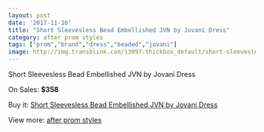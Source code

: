 ```yaml
---
layout: post
date: '2017-11-16'
title: "Short Sleevesless Bead Embellished JVN by Jovani Dress"
category: after prom styles
tags: ["prom","brand","dress","beaded","jovani"]
image: http://img.transblink.com/13097-thickbox_default/short-sleevesless-bead-embellished-jvn-by-jovani-dress.jpg
---
```

Short Sleevesless Bead Embellished JVN by Jovani Dress

On Sales: **$358**
<a href="https://www.transblink.com/en/after-prom-styles/4209-short-sleevesless-bead-embellished-jvn-by-jovani-dress.html"><amp-img layout="responsive" width="600" height="600" src="//img.transblink.com/13097-thickbox_default/short-sleevesless-bead-embellished-jvn-by-jovani-dress.jpg" alt="Short Sleevesless Bead Embellished JVN by Jovani Dress 0" /></a>
<a href="https://www.transblink.com/en/after-prom-styles/4209-short-sleevesless-bead-embellished-jvn-by-jovani-dress.html"><amp-img layout="responsive" width="600" height="600" src="//img.transblink.com/13100-thickbox_default/short-sleevesless-bead-embellished-jvn-by-jovani-dress.jpg" alt="Short Sleevesless Bead Embellished JVN by Jovani Dress 1" /></a>
<a href="https://www.transblink.com/en/after-prom-styles/4209-short-sleevesless-bead-embellished-jvn-by-jovani-dress.html"><amp-img layout="responsive" width="600" height="600" src="//img.transblink.com/13099-thickbox_default/short-sleevesless-bead-embellished-jvn-by-jovani-dress.jpg" alt="Short Sleevesless Bead Embellished JVN by Jovani Dress 2" /></a>
<a href="https://www.transblink.com/en/after-prom-styles/4209-short-sleevesless-bead-embellished-jvn-by-jovani-dress.html"><amp-img layout="responsive" width="600" height="600" src="//img.transblink.com/13098-thickbox_default/short-sleevesless-bead-embellished-jvn-by-jovani-dress.jpg" alt="Short Sleevesless Bead Embellished JVN by Jovani Dress 3" /></a>

Buy it: [Short Sleevesless Bead Embellished JVN by Jovani Dress](https://www.transblink.com/en/after-prom-styles/4209-short-sleevesless-bead-embellished-jvn-by-jovani-dress.html "Short Sleevesless Bead Embellished JVN by Jovani Dress")

View more: [after prom styles](https://www.transblink.com/en/55-after-prom-styles "after prom styles")